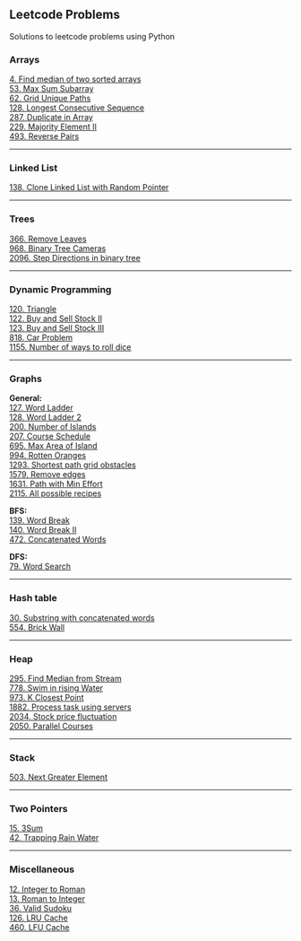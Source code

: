 ## Leetcode Problems

Solutions to leetcode problems using Python

### Arrays
[4. Find median of two sorted arrays](./leetcode/arrays/4_median_of_two_sorted_arrays.md) \
[53. Max Sum Subarray](./leetcode/arrays/53_max_sum_subarray.md) \
[62. Grid Unique Paths](./sde-sheet/arrays3/grid_uniq_paths.md) \
[128. Longest Consecutive Sequence](./leetcode/arrays/128_longest_consecutive_seq.md) \
[287. Duplicate in Array](./leetcode/arrays/287_duplicate_in_array.md) \
[229. Majority Element II](./leetcode/arrays/229_majority_gt_nby3.md) \
[493. Reverse Pairs](./leetcode/arrays/493_reverse_pairs.md)

---

### Linked List
[138. Clone Linked List with Random Pointer](./leetcode/linked_list/clone_with_random_pointer.md)

---

### Trees
[366. Remove Leaves](./leetcode/trees/366_remove_leaves.md) \
[968. Binary Tree Cameras](./leetcode/trees/968_binary_tree_cameras.md) \
[2096. Step Directions in binary tree](./leetcode/trees/2096_step_directions_from_bin_tree_node_to_another.md)

---

### Dynamic Programming
[120. Triangle](./leetcode/dynamic_programming/120_triangle.md) \
[122. Buy and Sell Stock II](./general/dynamic_programming/stocks/buy_sell_stocks_2.md) \
[123. Buy and Sell Stock III](./general/dynamic_programming/stocks/buy_sell_stocks_3.md) \
[818. Car Problem](./leetcode/dynamic_programming/818_car_problem.md) \
[1155. Number of ways to roll dice](./leetcode/dynamic_programming/1155_ways_to_roll_dice.md)

---

### Graphs 

**General:** \
[127. Word Ladder](./leetcode/graphs/127_word_ladder.md) \
[128. Word Ladder 2](./leetcode/graphs/128_word_ladder_2.md) \
[200. Number of Islands](./leetcode/graphs/200_number_of_islands.md) \
[207. Course Schedule](./leetcode/graphs/207_course_schedule.md) \
[695. Max Area of Island](./leetcode/graphs/695-max-area-of-island.md) \
[994. Rotten Oranges](./leetcode/graphs/994_rotten_tomatoes.md) \
[1293. Shortest path grid obstacles](./leetcode/graphs/1293_shortest_path_grid_obstacles.md) \
[1579. Remove edges](./leetcode/graphs/1579_remove_edges.md) \
[1631. Path with Min Effort](./leetcode/graphs/1631_path_min_effort.md) \
[2115. All possible recipes](./leetcode/graphs/2115_all_possible_recipes.md)


**BFS:**\
[139. Word Break](./leetcode/bfs/139_word_break.md) \
[140. Word Break II](./leetcode/bfs/140_word_break_ii.md) \
[472. Concatenated Words](./leetcode/bfs/472_concatenated_words.md)


**DFS:** \
[79. Word Search](./leetcode/dfs/79_word_search.md)

---

### Hash table
[30. Substring with concatenated words](./leetcode/hash_table/30_substring_with_concatenated_words.md) \
[554. Brick Wall](./leetcode/hash_table/554_brick_wall.md)

---

### Heap
[295. Find Median from Stream](./leetcode/heap/295_median_of_data_stream.md) \
[778. Swim in rising Water](./leetcode/heap/778_swim_in_rising_water.md) \
[973. K Closest Point](./leetcode/heap/973_k_closest_point.md) \
[1882. Process task using servers](./leetcode/heap/1882_process_task_using_servers.md) \
[2034. Stock price fluctuation](./leetcode/heap/2034_stock_price_fluctuation.md) \
[2050. Parallel Courses](./leetcode/heap/2050_parallel_courses_iii.md)

---

### Stack
[503. Next Greater Element](./leetcode/stack/503_next_greater_circular_array.md)

---

### Two Pointers
[15. 3Sum](./leetcode/two_pointers/15_3sum.md) \
[42. Trapping Rain Water](./leetcode/two_pointers/42_trapping_rain_water.md)

---

### Miscellaneous
[12. Integer to Roman](./leetcode/miscellaneous/12_integer_to_roman.md) \
[13. Roman to Integer](./leetcode/miscellaneous/13_roman_to_integer.md) \
[36. Valid Sudoku](./leetcode/miscellaneous/36_valid_sudoku.md) \
[126. LRU Cache](./leetcode/miscellaneous/126_lru_cache.md) \
[460. LFU Cache](./leetcode/miscellaneous/460_lfu_cache.md)
